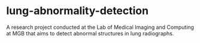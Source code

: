 # lung-abnormality-detection
A research project conducted at the Lab of Medical Imaging and Computing at MGB that aims to detect abnormal structures in lung radiographs. 
